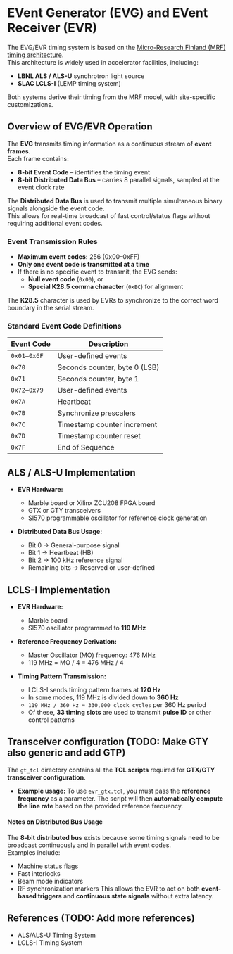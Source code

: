 # EVent Generator (EVG) and EVent Receiver (EVR)

The EVG/EVR timing system is based on the [Micro-Research Finland (MRF) timing architecture](http://www.mrf.fi/dmdocuments/EVG-TREF-004.pdf).  
This architecture is widely used in accelerator facilities, including:

- **LBNL ALS / ALS-U** synchrotron light source
- **SLAC LCLS-I** (LEMP timing system)

Both systems derive their timing from the MRF model, with site-specific customizations.

## Overview of EVG/EVR Operation

The **EVG** transmits timing information as a continuous stream of **event frames**.  
Each frame contains:

- **8-bit Event Code** – identifies the timing event  
- **8-bit Distributed Data Bus** – carries 8 parallel signals, sampled at the event clock rate

The **Distributed Data Bus** is used to transmit multiple simultaneous binary signals alongside the event code.  
This allows for real-time broadcast of fast control/status flags without requiring additional event codes.

### Event Transmission Rules
- **Maximum event codes:** 256 (0x00–0xFF)
- **Only one event code is transmitted at a time**
- If there is no specific event to transmit, the EVG sends:
  - **Null event code** (`0x00`), or
  - **Special K28.5 comma character** (`0xBC`) for alignment

The **K28.5** character is used by EVRs to synchronize to the correct word boundary in the serial stream.

### Standard Event Code Definitions
| Event Code  |         Description           |
|-------------|-------------------------------|
| `0x01–0x6F` |     User-defined events       |
| `0x70`      | Seconds counter, byte 0 (LSB) |
| `0x71`      |     Seconds counter, byte 1   |
| `0x72–0x79` |        User-defined events    |
| `0x7A`      |         Heartbeat             |
| `0x7B`      |      Synchronize prescalers   |
| `0x7C`      |  Timestamp counter increment  |
| `0x7D`      |    Timestamp counter reset    |
| `0x7F`      |        End of Sequence        |

## ALS / ALS-U Implementation
- **EVR Hardware:**  
  - Marble board or Xilinx ZCU208 FPGA board  
  - GTX or GTY transceivers  
  - SI570 programmable oscillator for reference clock generation

- **Distributed Data Bus Usage:**  
  - Bit 0 → General-purpose signal  
  - Bit 1 → Heartbeat (HB)  
  - Bit 2 → 100 kHz reference signal  
  - Remaining bits → Reserved or user-defined

## LCLS-I Implementation
- **EVR Hardware:**
  - Marble board
  - SI570 oscillator programmed to **119 MHz**

- **Reference Frequency Derivation:**  
  - Master Oscillator (MO) frequency: 476 MHz 
  - 119 MHz = MO / 4 = 476 MHz / 4

- **Timing Pattern Transmission:**  
  - LCLS-I sends timing pattern frames at **120 Hz**
  - In some modes, 119 MHz is divided down to **360 Hz**
  - `119 MHz / 360 Hz ≈ 330,000 clock cycles` per 360 Hz period  
  - Of these, **33 timing slots** are used to transmit **pulse ID** or other control patterns

## Transceiver configuration (TODO: Make GTY also generic and add GTP)
The `gt_tcl` directory contains all the **TCL scripts** required for **GTX/GTY transceiver configuration**.
- **Example usage:**
  To use `evr_gtx.tcl`, you must pass the **reference frequency** as a parameter.
  The script will then **automatically compute the line rate** based on the provided reference frequency.

#### Notes on Distributed Bus Usage
The **8-bit distributed bus** exists because some timing signals need to be broadcast continuously and in parallel with event codes.  
Examples include:
- Machine status flags
- Fast interlocks
- Beam mode indicators
- RF synchronization markers
This allows the EVR to act on both **event-based triggers** and **continuous state signals** without extra latency.

## References (TODO: Add more references)
- ALS/ALS-U Timing System
- LCLS-I Timing System
